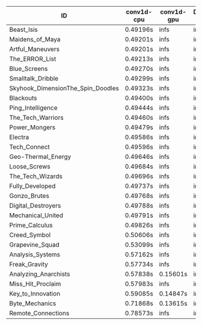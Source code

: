 |ID|conv1d-cpu|conv1d-gpu|DWSPConv2D-gpu|gemm-gpu|avg|
|-|-|-|-|-|-|
|Beast_Isis|0.49196s|infs|infs|4.67344s|infs|
|Maidens_of_Maya|0.49201s|infs|infs|4.68200s|infs|
|Artful_Maneuvers|0.49201s|infs|infs|4.63812s|infs|
|The_ERROR_List|0.49213s|infs|infs|4.61991s|infs|
|Blue_Screens|0.49270s|infs|infs|4.63139s|infs|
|Smalltalk_Dribble|0.49299s|infs|infs|4.61429s|infs|
|Skyhook_DimensionThe_Spin_Doodles|0.49323s|infs|infs|4.58313s|infs|
|Blackouts|0.49400s|infs|infs|4.67690s|infs|
|Ping_Intelligence|0.49444s|infs|infs|4.61949s|infs|
|The_Tech_Warriors|0.49460s|infs|infs|4.67810s|infs|
|Power_Mongers|0.49479s|infs|infs|4.64050s|infs|
|Electra|0.49586s|infs|infs|4.62745s|infs|
|Tech_Connect|0.49596s|infs|infs|4.68335s|infs|
|Geo-Thermal_Energy|0.49646s|infs|infs|4.64352s|infs|
|Loose_Screws|0.49684s|infs|infs|4.67675s|infs|
|The_Tech_Wizards|0.49696s|infs|infs|4.69911s|infs|
|Fully_Developed|0.49737s|infs|infs|4.67141s|infs|
|Gonzo_Brutes|0.49768s|infs|infs|4.68157s|infs|
|Digital_Destroyers|0.49788s|infs|infs|4.84866s|infs|
|Mechanical_United|0.49791s|infs|infs|4.69801s|infs|
|Prime_Calculus|0.49826s|infs|infs|4.65115s|infs|
|Creed_Symbol|0.50606s|infs|infs|4.60600s|infs|
|Grapevine_Squad|0.53099s|infs|infs|4.81209s|infs|
|Analysis_Systems|0.57162s|infs|infs|4.94339s|infs|
|Freak_Gravity|0.57734s|infs|infs|4.91512s|infs|
|Analyzing_Anarchists|0.57838s|0.15601s|infs|4.74946s|infs|
|Miss_Hit_Proclaim|0.57983s|infs|infs|4.88235s|infs|
|Key_to_Innovation|0.59085s|0.14847s|infs|4.89069s|infs|
|Byte_Mechanics|0.71868s|0.13615s|infs|4.67526s|infs|
|Remote_Connections|0.78573s|infs|infs|4.78774s|infs|
